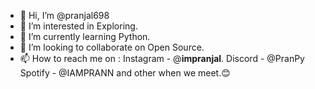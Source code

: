 - 👋 Hi, I’m @pranjal698
- 👀 I’m interested in Exploring.
- 🌱 I’m currently learning Python.
- 💞️ I’m looking to collaborate on Open Source.
- 📫 How to reach me on : 
        Instagram - @__impranjal__.
        Discord - @PranPy
        Spotify - @IAMPRANN
        and other when we meet.😊

<!---
pranjal698/pranjal698 is a ✨ special ✨ repository because its `README.md` (this file) appears on your GitHub profile.
You can click the Preview link to take a look at your changes.
--->

